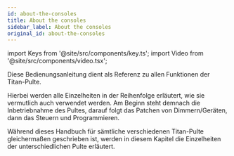 ```yaml
---
id: about-the-consoles
title: About the consoles
sidebar_label: About the consoles
original_id: about-the-consoles
---
```


import Keys from '@site/src/components/key.ts';
import Video from '@site/src/components/video.tsx';

Diese Bedienungsanleitung dient als Referenz zu allen Funktionen der
Titan-Pulte.

Hierbei werden alle Einzelheiten in der Reihenfolge erläutert, wie sie
vermutlich auch verwendet werden. Am Beginn steht demnach die
Inbetriebnahme des Pultes, darauf folgt das Patchen von Dimmern/Geräten,
dann das Steuern und Programmieren.

Während dieses Handbuch für sämtliche verschiedenen Titan-Pulte
gleichermaßen geschrieben ist, werden in diesem Kapitel die Einzelheiten
der unterschiedlichen Pulte erläutert.


